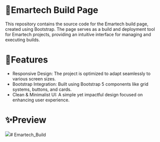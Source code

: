 # 🏡Emartech Build Page

This repository contains the source code for the Emartech build page, created using Bootstrap. The page serves as a build and deployment tool for Emartech projects, providing an intuitive interface for managing and executing builds.

# 📌Features
- Responsive Design: The project is optimized to adapt seamlessly to various screen sizes.
- Bootstrap Integration: Built using Bootstrap 5 components like grid systems, buttons, and cards.
- Clean & Minimalist UI: A simple yet impactful design focused on enhancing user experience.

# ✨Preview
![](./Emartech-Building.gif)# Emartech_Build
